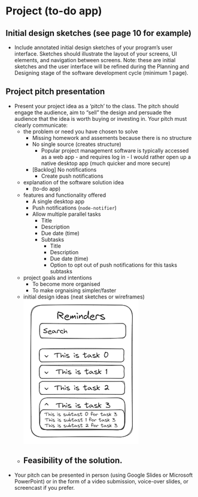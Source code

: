 # Project (to-do app)

## Initial design sketches (see page 10 for example)
- Include annotated initial design sketches of your program’s user interface. Sketches 
should illustrate the layout of your screens, UI elements, and navigation between 
screens. Note: these are initial sketches and the user interface will be refined during 
the Planning and Designing stage of the software development cycle (minimum 1 
page).

## Project pitch presentation

- Present your project idea as a ‘pitch’ to the class. The pitch should engage the audience, aim to “sell” the design and persuade the audience that the idea is worth buying or investing in. Your pitch must clearly communicate:
  - the problem or need you have chosen to solve
    - Missing homework and assements because there is no structure
    - No single source (creates structure)
      - Popular project management software is typically accessed as a web app - and requires log in - I would rather open up a native desktop app (much quicker and more secure)
    - [Backlog] No notifications
      - Create push notifications
  - explanation of the software solution idea
    - (to-do app)
  - features and functionality offered
    - A single desktop app
    - Push notifications (`node-notifier`)
    - Allow multiple parallel tasks
      - Title
      - Description
      - Due date (time)
      - Subtasks
        - Title
        - Description
        - Due date (time)
        - Option to opt out of push notifications for this tasks subtasks
  - project goals and intentions
    - To become more organised
    - To make orgnaising simpler/faster
  - initial design ideas (neat sketches or wireframes)
    ![Alt text](image.png)
  - Feasibility of the solution.
    -
- Your pitch can be presented in person (using Google Slides or Microsoft PowerPoint) or in the form of a video submission, voice-over slides, or screencast if you prefer.
